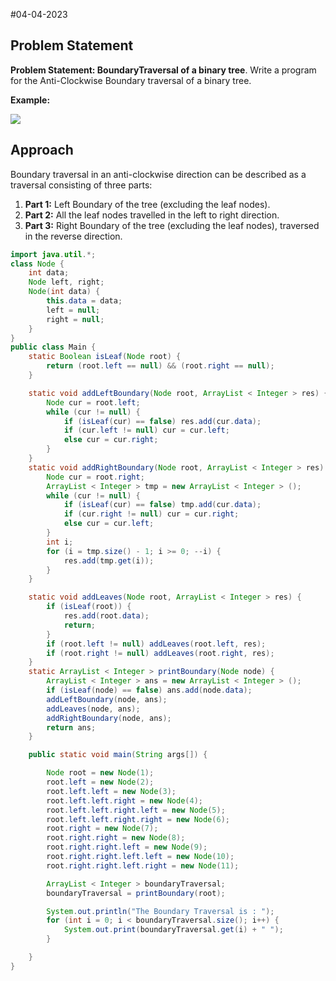 #04-04-2023
## Problem Statement

**Problem Statement: BoundaryTraversal of a binary tree**. Write a program for the Anti-Clockwise Boundary traversal of a binary tree.

**Example:**

![](https://lh4.googleusercontent.com/I5V2oP6krQzwGUoXASv3vBVYpD_kDAMYWpjfxjbOddY08pWjgZ4nVPfc74Zg63pVUg8XI98-cB0ui9oAcr-FZmcVMqALsMHMJoOj6WZXbaCVo4xZ6d3lEGrFDwVAGHbf07P9jYju)

## **Approach**
Boundary traversal in an anti-clockwise direction can be described as a traversal consisting of three parts:
1.  **Part 1:** Left Boundary of the tree (excluding the leaf nodes).
2.  **Part 2:** All the leaf nodes travelled in the left to right direction.
3.  **Part 3:** Right Boundary of the tree (excluding the leaf nodes), traversed in the reverse direction.

```java
import java.util.*;
class Node {
    int data;
    Node left, right;
    Node(int data) {
        this.data = data;
        left = null;
        right = null;
    }
}
public class Main {
    static Boolean isLeaf(Node root) {
        return (root.left == null) && (root.right == null);
    }

    static void addLeftBoundary(Node root, ArrayList < Integer > res) {
        Node cur = root.left;
        while (cur != null) {
            if (isLeaf(cur) == false) res.add(cur.data);
            if (cur.left != null) cur = cur.left;
            else cur = cur.right;
        }
    }
    static void addRightBoundary(Node root, ArrayList < Integer > res) {
        Node cur = root.right;
        ArrayList < Integer > tmp = new ArrayList < Integer > ();
        while (cur != null) {
            if (isLeaf(cur) == false) tmp.add(cur.data);
            if (cur.right != null) cur = cur.right;
            else cur = cur.left;
        }
        int i;
        for (i = tmp.size() - 1; i >= 0; --i) {
            res.add(tmp.get(i));
        }
    }

    static void addLeaves(Node root, ArrayList < Integer > res) {
        if (isLeaf(root)) {
            res.add(root.data);
            return;
        }
        if (root.left != null) addLeaves(root.left, res);
        if (root.right != null) addLeaves(root.right, res);
    }
    static ArrayList < Integer > printBoundary(Node node) {
        ArrayList < Integer > ans = new ArrayList < Integer > ();
        if (isLeaf(node) == false) ans.add(node.data);
        addLeftBoundary(node, ans);
        addLeaves(node, ans);
        addRightBoundary(node, ans);
        return ans;
    }

    public static void main(String args[]) {

        Node root = new Node(1);
        root.left = new Node(2);
        root.left.left = new Node(3);
        root.left.left.right = new Node(4);
        root.left.left.right.left = new Node(5);
        root.left.left.right.right = new Node(6);
        root.right = new Node(7);
        root.right.right = new Node(8);
        root.right.right.left = new Node(9);
        root.right.right.left.left = new Node(10);
        root.right.right.left.right = new Node(11);

        ArrayList < Integer > boundaryTraversal;
        boundaryTraversal = printBoundary(root);

        System.out.println("The Boundary Traversal is : ");
        for (int i = 0; i < boundaryTraversal.size(); i++) {
            System.out.print(boundaryTraversal.get(i) + " ");
        }

    }
}
```
